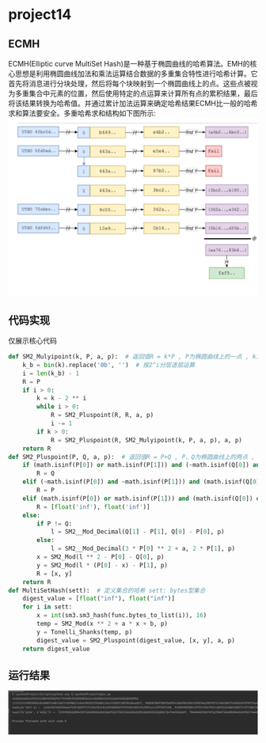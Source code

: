 # project14

## ECMH
ECMH(Elliptic curve MultiSet Hash)是一种基于椭圆曲线的哈希算法。EMH的核心思想是利用椭圆曲线加法和乘法运算结合数据的多重集合特性进行哈希计算。它首先将消息进行分块处理，然后将每个块映射到一个椭圆曲线上的点。这些点被视为多重集合中元素的位置，然后使用特定的点运算来计算所有点的累积结果，最后将该结果转换为哈希值。并通过累计加法运算来确定哈希结果ECMH比一般的哈希求和算法要安全。多重哈希求和结构如下图所示:  
![image](1.png)
## 代码实现
仅展示核心代码
```python
def SM2_Mulyipoint(k, P, a, p):  # 返回值R = k*P , P为椭圆曲线上的一点 , k为正整数
    k_b = bin(k).replace('0b', '')  # 按2^i分层逐层运算
    i = len(k_b) - 1
    R = P
    if i > 0:
        k = k - 2 ** i
        while i > 0:
            R = SM2_Pluspoint(R, R, a, p)
            i -= 1
        if k > 0:
            R = SM2_Pluspoint(R, SM2_Mulyipoint(k, P, a, p), a, p)
    return R
def SM2_Pluspoint(P, Q, a, p):  # 返回值R = P+Q , P、Q为椭圆曲线上的两点 , 加法运算为定义在椭圆曲线上的加法
    if (math.isinf(P[0]) or math.isinf(P[1])) and (~math.isinf(Q[0]) and ~math.isinf(Q[1])):  # OP = P
        R = Q
    elif (~math.isinf(P[0]) and ~math.isinf(P[1])) and (math.isinf(Q[0]) or math.isinf(Q[1])):  # PO = P
        R = P
    elif (math.isinf(P[0]) or math.isinf(P[1])) and (math.isinf(Q[0]) or math.isinf(Q[1])):  # OO = O
        R = [float('inf'), float('inf')]
    else:
        if P != Q:
            l = SM2__Mod_Decimal(Q[1] - P[1], Q[0] - P[0], p)
        else:
            l = SM2__Mod_Decimal(3 * P[0] ** 2 + a, 2 * P[1], p)
        x = SM2_Mod(l ** 2 - P[0] - Q[0], p)
        y = SM2_Mod(l * (P[0] - x) - P[1], p)
        R = [x, y]
    return R
def MultiSetHash(sett):  # 定义集合的哈希 sett: bytes型集合
    digest_value = [float("inf"), float("inf")]
    for i in sett:
        x = int(sm3.sm3_hash(func.bytes_to_list(i)), 16)
        temp = SM2_Mod(x ** 2 + a * x + b, p)
        y = Tonelli_Shanks(temp, p)
        digest_value = SM2_Pluspoint(digest_value, [x, y], a, p)
    return digest_value
```

## 运行结果
![image](result.png)
